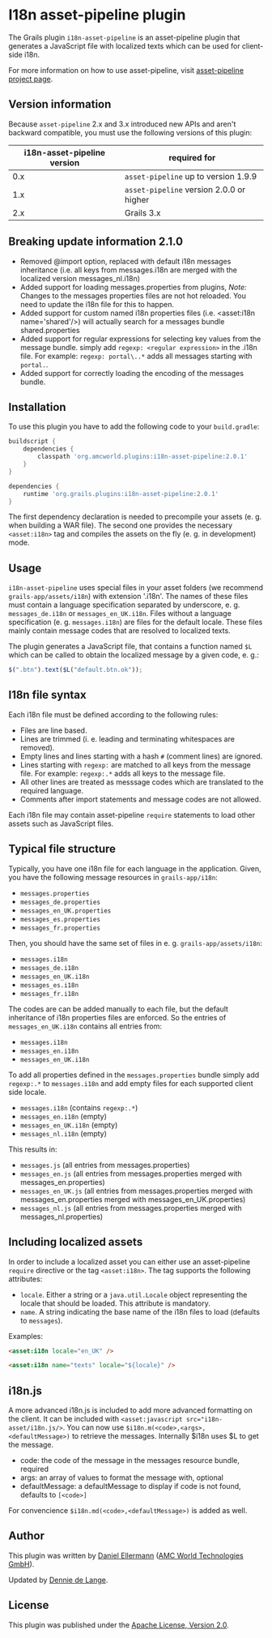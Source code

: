 # I18n asset-pipeline plugin

The Grails plugin `i18n-asset-pipeline` is an asset-pipeline plugin that
generates a JavaScript file with localized texts which can be used for
client-side i18n.

For more information on how to use asset-pipeline, visit
[asset-pipeline project page][asset-pipeline].

## Version information

Because `asset-pipeline` 2.x and 3.x introduced new APIs and aren't backward
compatible, you must use the following versions of this plugin:

i18n-asset-pipeline version | required for
----------------------------|--------------
 0.x                        | `asset-pipeline` up to version 1.9.9
 1.x                        | `asset-pipeline` version 2.0.0 or higher
 2.x                        | Grails 3.x


## Breaking update information 2.1.0
* Removed @import option, replaced with default i18n messages inheritance 
  (i.e. all keys from messages.i18n are merged with the localized version messages_nl.i18n)
* Added support for loading messages.properties from plugins, 
  *Note:* Changes to the messages properties files are not hot reloaded. You need 
  to update the i18n file for this to happen. 
* Added support for custom named i18n properties files (i.e. <asset:i18n name='shared'/>) 
  will actually search for a messages bundle shared.properties
* Added support for regular expressions for selecting key values from the message bundle. 
  simply add `regexp: <regular expression>` in the .i18n file. 
  For example: `regexp: portal\..*` adds all messages starting with `portal.`.  
* Added support for correctly loading the encoding of the messages bundle. 

## Installation

To use this plugin you have to add the following code to your `build.gradle`:

```groovy
buildscript {
    dependencies {
        classpath 'org.amcworld.plugins:i18n-asset-pipeline:2.0.1'
    }
}

dependencies {
    runtime 'org.grails.plugins:i18n-asset-pipeline:2.0.1'
}
```

The first dependency declaration is needed to precompile your assets (e. g.
when building a WAR file).  The second one provides the necessary
`<asset:i18n>` tag and compiles the assets on the fly (e. g. in development)
mode.

## Usage

`i18n-asset-pipeline` uses special files in your asset folders (we recommend
`grails-app/assets/i18n`) with extension '.i18n'.  The names of
these files must contain a language specification separated by underscore, e.
g. `messages_de.i18n` or `messages_en_UK.i18n`.  Files without a language
specification (e. g. `messages.i18n`) are files for the default locale.  These
files mainly contain message codes that are resolved to localized texts.

The plugin generates a JavaScript file, that contains a function named `$L`
which can be called to obtain the localized message by a given code, e. g.:

```javascript
$(".btn").text($L("default.btn.ok"));
```

## I18n file syntax

Each i18n file must be defined according to the following rules:

* Files are line based.
* Lines are trimmed (i. e. leading and terminating whitespaces are removed).
* Empty lines and lines starting with a hash `#` (comment lines) are ignored.
* Lines starting with `regexp:` are matched to all keys from the message file.
  For example: `regexp:.*` adds all keys to the message file. 
* All other lines are treated as messsage codes which are translated to the
  required language.
* Comments after import statements and message codes are not allowed.

Each i18n file may contain asset-pipeline `require` statements to load other
assets such as JavaScript files.  

## Typical file structure

Typically, you have one i18n file for each language in the application.  Given,
you have the following message resources in `grails-app/i18n`:

* `messages.properties`
* `messages_de.properties`
* `messages_en_UK.properties`
* `messages_es.properties`
* `messages_fr.properties`

Then, you should have the same set of files in e. g. `grails-app/assets/i18n`:

* `messages.i18n`
* `messages_de.i18n`
* `messages_en_UK.i18n`
* `messages_es.i18n`
* `messages_fr.i18n`

The codes are can be added manually to each file, but the default inheritance of i18n properties
files are enforced. So the entries of `messages_en_UK.i18n` contains all entries from:

* `messages.i18n`
* `messages_en.i18n`
* `messages_en_UK.i18n`

To add all properties defined in the `messages.properties` bundle simply add `regexp:.*` 
to `messages.i18n` and add empty files for each supported client side locale. 
 
* `messages.i18n` (contains `regexp:.*`)
* `messages_en.i18n` (empty)
* `messages_en_UK.i18n` (empty)
* `messages_nl.i18n` (empty) 

This results in: 

* `messages.js` (all entries from messages.properties)
* `messages_en.js` (all entries from messages.properties merged with messages_en.properties)
* `messages_en_UK.js` (all entries from messages.properties merged with messages_en.properties merged with messages_en_UK.properties)
* `messages_nl.js` (all entries from messages.properties merged with messages_nl.properties) 

## Including localized assets

In order to include a localized asset you can either use an asset-pipeline
`require` directive or the tag `<asset:i18n>`.  The tag supports the following
attributes:

* `locale`.  Either a string or a `java.util.Locale` object representing the
  locale that should be loaded.  This attribute is mandatory.
* `name`.  A string indicating the base name of the i18n files to load
  (defaults to `messages`).

Examples:

```html
<asset:i18n locale="en_UK" />
```

```html
<asset:i18n name="texts" locale="${locale}" />
```

## i18n.js

A more advanced i18n.js is included to add more advanced formatting on the client. 
It can be included with `<asset:javascript src="i18n-asset/i18n.js/>`. 
You can now use `$i18n.m(<code>,<args>,<defaultMessage>)` to retrieve the messages.
Internally $i18n uses $L to get the message. 

* code: the code of the message in the messages resource bundle, required
* args: an array of values to format the message with, optional 
* defaultMessage: a defaultMessage to display if code is not found, defaults to `[<code>]`

For convencience `$i18n.md(<code>,<defaultMessage>)` is added as well.

## Author

This plugin was written by [Daniel Ellermann](mailto:d.ellermann@amc-world.de)
([AMC World Technologies GmbH][amc-world]).

Updated by [Dennie de Lange](mailto:dennie@tkvw.nl).

## License

This plugin was published under the
[Apache License, Version 2.0][apache-license].

[amc-world]: http://www.amc-world.de
[apache-license]: http://www.apache.org/licenses/LICENSE-2.0
[asset-pipeline]: http://www.github.com/bertramdev/asset-pipeline
